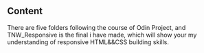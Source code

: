 ## Content

There are five folders following the course of Odin Project,
and TNW_Responsive is the final i have made, 
which will show your my understanding of responsive HTML&&CSS building skills.
